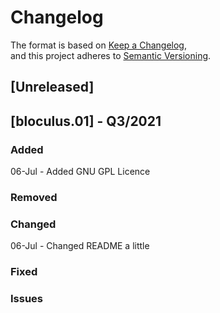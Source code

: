 # Changelog
The format is based on [Keep a Changelog](https://keepachangelog.com/en/1.0.0/),  
and this project adheres to [Semantic Versioning](https://semver.org/spec/v2.0.0.html).  

## [Unreleased]

## [bloculus.01] - Q3/2021

### Added
06-Jul - Added GNU GPL Licence  
### Removed

### Changed
06-Jul - Changed README a little  

### Fixed

### Issues

